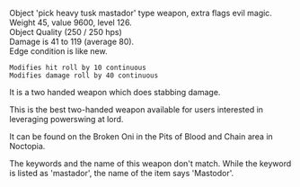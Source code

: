 Object 'pick heavy tusk mastador' type weapon, extra flags evil magic.  
Weight 45, value 9600, level 126.  
Object Quality (250 / 250 hps)  
Damage is 41 to 119 (average 80).  
Edge condition is like new.

`Modifies hit roll by 10 continuous`  
`Modifies damage roll by 40 continuous`

It is a two handed weapon which does stabbing damage.

This is the best two-handed weapon available for users interested in
leveraging powerswing at lord.

It can be found on the Broken Oni in the Pits of Blood and Chain area in
Noctopia.

The keywords and the name of this weapon don't match. While the keyword
is listed as 'mastador', the name of the item says 'Mastodor'.
